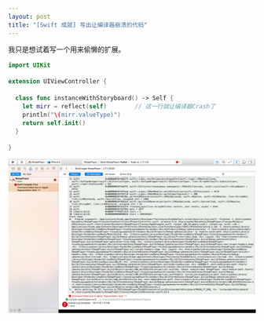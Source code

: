 ```yaml
---
layout: post
title: "[Swift 成就] 写出让编译器崩溃的代码"
---
```


我只是想试着写一个用来偷懒的扩展。

```swift
import UIKit

extension UIViewController {

  class func instanceWithStoryboard() -> Self {
    let mirr = reflect(self)        // 这一行就让编译器Crash了
    println("\(mirr.valueType)")
    return self.init()
  }

}
```

![image](/assets/images/swift-crash.png)
